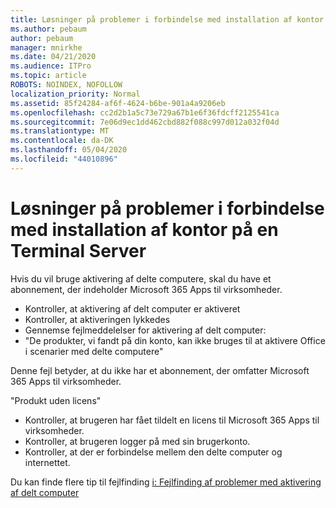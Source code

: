 ```yaml
---
title: Løsninger på problemer i forbindelse med installation af kontor på en Terminal Server
ms.author: pebaum
author: pebaum
manager: mnirkhe
ms.date: 04/21/2020
ms.audience: ITPro
ms.topic: article
ROBOTS: NOINDEX, NOFOLLOW
localization_priority: Normal
ms.assetid: 85f24284-af6f-4624-b6be-901a4a9206eb
ms.openlocfilehash: cc2d2b1a5c73e729a67b1e6f36fdcff2125541ca
ms.sourcegitcommit: 7e06d9ec1dd462cbd882f088c997d012a032f04d
ms.translationtype: MT
ms.contentlocale: da-DK
ms.lasthandoff: 05/04/2020
ms.locfileid: "44010896"
---
```

# <a name="solutions-for-issues-around-installing-office-on-a-terminal-server"></a>Løsninger på problemer i forbindelse med installation af kontor på en Terminal Server

Hvis du vil bruge aktivering af delte computere, skal du have et abonnement, der indeholder Microsoft 365 Apps til virksomheder.
  
- Kontroller, at aktivering af delt computer er aktiveret
- Kontroller, at aktiveringen lykkedes
- Gennemse fejlmeddelelser for aktivering af delt computer:
- "De produkter, vi fandt på din konto, kan ikke bruges til at aktivere Office i scenarier med delte computere"
  
Denne fejl betyder, at du ikke har et abonnement, der omfatter Microsoft 365 Apps til virksomheder.

"Produkt uden licens"

- Kontroller, at brugeren har fået tildelt en licens til Microsoft 365 Apps til virksomheder.
- Kontroller, at brugeren logger på med sin brugerkonto.
- Kontroller, at der er forbindelse mellem den delte computer og internettet.

Du kan finde flere tip til fejlfinding [i: Fejlfinding af problemer med aktivering af delt computer](https://docs.microsoft.com/DeployOffice/troubleshoot-shared-computer-activation)